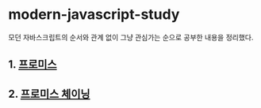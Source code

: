 # modern-javascript-study

모던 자바스크립트의 순서와 관계 없이 그냥 관심가는 순으로 공부한 내용을 정리했다.

## 1. [프로미스](https://github.com/kyw0716/modern-javascript-study/blob/main/%ED%94%84%EB%A1%9C%EB%AF%B8%EC%8A%A4.md)

## 2. [프로미스 체이닝]()
